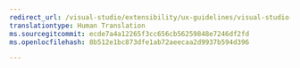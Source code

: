 ```yaml
---
redirect_url: /visual-studio/extensibility/ux-guidelines/visual-studio-user-experience-guidelines
translationtype: Human Translation
ms.sourcegitcommit: ecde7a4a12265f3cc656cb56259848e7246df2fd
ms.openlocfilehash: 8b512e1bc873dfe1ab72aeecaa2d9937b594d396

---
```



<!--HONumber=Feb17_HO4-->


